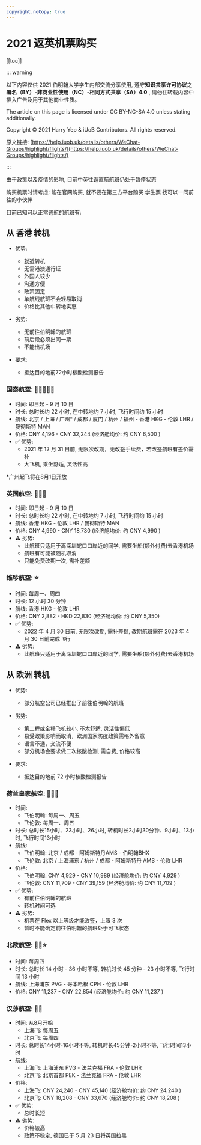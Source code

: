 ```yaml
---
copyright.noCopy: true
---
```


# 2021 返英机票购买

[[toc]]

::: warning

以下内容仅供 2021 伯明翰大学学生内部交流分享使用, 遵守**知识共享许可协议**之**署名（BY）-非商业性使用（NC）-相同方式共享（SA）4.0** , 请勿往转载内容中插入广告及用于其他商业性质。

The article on this page is licensed under CC BY-NC-SA 4.0 unless stating additionally.

Copyright © 2021 Harry Yep & iUoB Contributors. All rights reserved.

原文链接: [https://help.iuob.uk/details/others/WeChat-Groups/highlight/flights/](https://help.iuob.uk/details/others/WeChat-Groups/highlight/flights/)

:::

由于政策以及疫情的影响, 目前中英往返直航航班仍处于暂停状态

购买机票时请考虑:
能在官网购买, 就不要在第三方平台购买
学生票
找可以一同前往的小伙伴

目前已知可以正常通航的航班有:

## 从 **香港** 转机

- 优势:
    * 就近转机
    * 无需港澳通行证
    * 外国人较少
    * 沟通方便
    * 政策固定
    * 单航线航班不会轻易取消
    * 价格比其他中转地实惠

- 劣势:
    * 无前往伯明翰的航班
    * 前后段必须出同一票
    * 不能出机场

- 要求:
    * 抵达目的地前72小时核酸检测报告

### 国泰航空: 🌟🌟🌟🌟🌟
* 时间: 即日起 - 9 月 10 日
* 时长: 总时长约 22 小时, 在中转地约 7 小时, 飞行时间约 15 小时
* 航线: 北京 / 上海 / 广州* / 成都 / 厦门 / 杭州 / 福州 - 香港 HKG - 伦敦 LHR / 曼彻斯特 MAN
* 价格: CNY 4,196 - CNY 32,244 (经济舱均价: 约 CNY 6,500 )
* ✅ 优势:
    * 2021 年 12 月 31 日前, 无限次改期，无改签手续费，若改签航班有差价需补
    * 大飞机, 乘坐舒适, 灵活性高

*广州起飞将在8月1日开放

### 英国航空: 🌟🌟🌟
* 时间: 即日起 - 9 月 10 日
* 时长: 总时长约 22 小时, 在中转地约 7 小时, 飞行时间约 15 小时
* 航线: 香港 HKG - 伦敦 LHR / 曼彻斯特 MAN
* 价格: CNY 4,990 - CNY 18,730 (经济舱均价: 约 CNY 4,990 )
* ⚠️ 劣势: 
    * 此航班只适用于离深圳蛇口口岸近的同学, 需要坐船(额外付费)去香港机场
    * 航班有可能被随机取消
    * 只能免费改期一次, 需补差额

### 维珍航空: ⭐️
* 时间: 每周一、周四
* 时长: 12 小时 30 分钟
* 航线: 香港 HKG - 伦敦 LHR
* 价格: CNY 2,882 - HKD 22,830 (经济舱均价: 约 CNY 5,350)
* ✅ 优势:
    * 2022 年 4 月 30 日前, 无限次改期, 需补差额, 改期航班需在 2023 年 4 月 30 日前完成飞行
* ⚠️ 劣势: 
    * 此航班只适用于离深圳蛇口口岸近的同学, 需要坐船(额外付费)去香港机场

## 从 **欧洲** 转机

-  优势:
    * 部分航空公司已经推出了前往伯明翰的航班

- 劣势:
    * 第二程或全程飞机较小, 不太舒适, 灵活性偏低
    * 易受政策影响而取消，欧洲国家防疫政策需格外留意
    * 语言不通，交流不便
    * 部分机场会要求做二次核酸检测, 需自费, 价格较高

- 要求:
    * 抵达目的地前 72 小时核酸检测报告

### 荷兰皇家航空: 🌟🌟🌟
* 时间: 
    * 飞伯明翰: 每周一、周五
    * 飞伦敦: 每周一、周五
* 时长: 总时长15小时、23小时、26小时, 转机时长2小时30分钟、9小时、13小时, 飞行时间13小时
* 航线:
    * 飞伯明翰: 北京 / 成都 - 阿姆斯特丹AMS - 伯明翰BHX
    * 飞伦敦: 北京 / 上海浦东 / 杭州 / 成都 - 阿姆斯特丹 AMS - 伦敦 LHR
* 价格: 
    * 飞伯明翰: CNY 4,929 - CNY 10,989 (经济舱均价: 约 CNY 4,929 )
    * 飞伦敦: CNY 11,709 - CNY 39,159 (经济舱均价: 约 CNY 11,709 )
* ✅ 优势:
    * 有前往伯明翰的航班
    * 转机时间可选
* ⚠️ 劣势: 
    * 机票在 Flex 以上等级才能改签，上限 3 次
    * 暂时不能确定前往伯明翰的航班处于可飞状态

### 北欧航空: 🌟🌟⭐️
* 时间: 每周四
* 时长: 总时长 14 小时 - 36 小时不等, 转机时长 45 分钟 - 23 小时不等, 飞行时间 13 小时
* 航线: 上海浦东 PVG - 哥本哈根 CPH - 伦敦 LHR
* 价格: CNY 11,237 - CNY 22,854 (经济舱均价: 约 CNY 11,237 )

### 汉莎航空: 🌟🌟
* 时间: 从8月开始
    * 上海飞: 每周五
    * 北京飞: 每周四
* 时长: 总时长14小时-16小时不等, 转机时长45分钟-2小时不等, 飞行时间13小时
* 航线: 
    * 上海飞: 上海浦东 PVG - 法兰克福 FRA - 伦敦 LHR
    * 北京飞: 北京首都 PEK - 法兰克福 FRA - 伦敦 LHR
* 价格: 
    * 上海飞: CNY 24,240 - CNY 45,140 (经济舱均价: 约 CNY 24,240 )
    * 北京飞: CNY 18,208 - CNY 33,670 (经济舱均价: 约 CNY 18,208 )
* ✅ 优势:
    * 总时长短
* ⚠️ 劣势:
    *  价格较高
    *  政策不稳定, 德国已于 5 月 23 日将英国拉黑